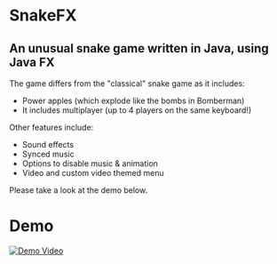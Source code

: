 # SnakeFX
## An unusual snake game written in Java, using Java FX

The game differs from the "classical" snake game as it includes:
- Power apples (which explode like the bombs in Bomberman)
- It includes multiplayer (up to 4 players on the same keyboard!)

Other features include:
- Sound effects
- Synced music
- Options to disable music & animation
- Video and custom video themed menu

Please take a look at the demo below.

# Demo

[![Demo Video](https://i.ytimg.com/vi/FtkkR6k1I5s/maxresdefault.jpg)](https://www.youtube.com/watch?v=FtkkR6k1I5s)
